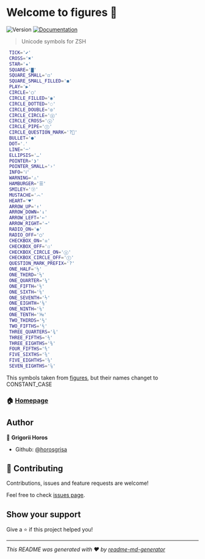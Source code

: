 # Welcome to figures 👋
![Version](https://img.shields.io/npm/v/figures.svg)
[![Documentation](https://img.shields.io/badge/documentation-yes-brightgreen.svg)](https://github.com/zpm-zsh/figures)

> Unicode symbols for ZSH

```bash
 TICK='✔'
 CROSS='✖'
 STAR='★'
 SQUARE='▇'
 SQUARE_SMALL='◻'
 SQUARE_SMALL_FILLED='◼'
 PLAY='▶'
 CIRCLE='◯'
 CIRCLE_FILLED='◉'
 CIRCLE_DOTTED='◌'
 CIRCLE_DOUBLE='◎'
 CIRCLE_CIRCLE='ⓞ'
 CIRCLE_CROSS='ⓧ'
 CIRCLE_PIPE='Ⓘ'
 CIRCLE_QUESTION_MARK='?⃝'
 BULLET='●'
 DOT='․'
 LINE='─'
 ELLIPSIS='…'
 POINTER='❯'
 POINTER_SMALL='›'
 INFO='ℹ'
 WARNING='⚠'
 HAMBURGER='☰'
 SMILEY='㋡'
 MUSTACHE='෴'
 HEART='♥'
 ARROW_UP='↑'
 ARROW_DOWN='↓'
 ARROW_LEFT='←'
 ARROW_RIGHT='→'
 RADIO_ON='◉'
 RADIO_OFF='◯'
 CHECKBOX_ON='☒'
 CHECKBOX_OFF='☐'
 CHECKBOX_CIRCLE_ON='ⓧ'
 CHECKBOX_CIRCLE_OFF='Ⓘ'
 QUESTION_MARK_PREFIX='?'
 ONE_HALF='½'
 ONE_THIRD='⅓'
 ONE_QUARTER='¼'
 ONE_FIFTH='⅕'
 ONE_SIXTH='⅙'
 ONE_SEVENTH='⅐'
 ONE_EIGHTH='⅛'
 ONE_NINTH='⅑'
 ONE_TENTH='⅒'
 TWO_THIRDS='⅔'
 TWO_FIFTHS='⅖'
 THREE_QUARTERS='¾'
 THREE_FIFTHS='⅗'
 THREE_EIGHTHS='⅜'
 FOUR_FIFTHS='⅘'
 FIVE_SIXTHS='⅚'
 FIVE_EIGHTHS='⅝'
 SEVEN_EIGHTHS='⅞'
```


This symbols taken from [figures](https://github.com/sindresorhus/figures),
but their names changet to CONSTANT_CASE

### 🏠 [Homepage](https://github.com/zpm-zsh/figures)

## Author

👤 **Grigorii Horos**

* Github: [@horosgrisa](https://github.com/horosgrisa)

## 🤝 Contributing

Contributions, issues and feature requests are welcome!

Feel free to check [issues page](https://github.com/zpm-zsh/figures/issues).

## Show your support

Give a ⭐️ if this project helped you!


***
_This README was generated with ❤️ by [readme-md-generator](https://github.com/kefranabg/readme-md-generator)_